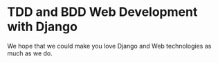 # TDD and BDD Web Development with Django

We hope that we could make you love Django and Web technologies as much as we do.